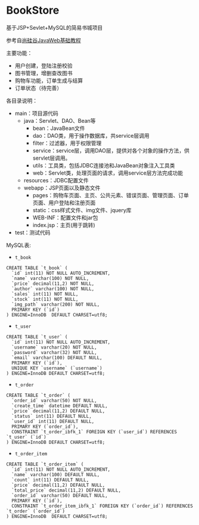 # BookStore
基于JSP+Sevlet+MySQL的简易书城项目

参考自[尚硅谷JavaWeb基础教程](https://www.bilibili.com/video/BV1Y7411K7zz)

主要功能：
* 用户创建，登陆注册校验
* 图书管理，增删查改图书
* 购物车功能，订单生成与结算
* 订单状态（待完善）


各目录说明：
* main：项目源代码
  * java：Servlet、DAO、Bean等
    * bean：JavaBean文件
    * dao：DAO类，用于操作数据库，共service层调用
    * filter：过滤器，用于权限管理
    * service：service层，调用DAO层，提供对各个对象的操作方法，供servlet层调用。
    * utils：工具类，包括JDBC连接池和JavaBean对象注入工具类
    * web：Servlet类，处理页面的请求，调用service层方法完成功能
  * resources：JDBC配置文件
  * webapp：JSP页面以及静态文件
    * pages：购物车页面、主页、公共元素、错误页面、管理页面、订单页面、用户登陆和注册页面
    * static：css样式文件、img文件、jquery库
    * WEB-INF：配置文件和jar包
    * index.jsp：主页(用于跳转)
* test：测试代码


MySQL表:
* `t_book`
```mysql
CREATE TABLE `t_book` (
  `id` int(11) NOT NULL AUTO_INCREMENT,
  `name` varchar(100) NOT NULL,
  `price` decimal(11,2) NOT NULL,
  `author` varchar(100) NOT NULL,
  `sales` int(11) NOT NULL,
  `stock` int(11) NOT NULL,
  `img_path` varchar(200) NOT NULL,
  PRIMARY KEY (`id`)
) ENGINE=InnoDB  DEFAULT CHARSET=utf8;
```

* `t_user`
```mysql
CREATE TABLE `t_user` (
  `id` int(11) NOT NULL AUTO_INCREMENT,
  `username` varchar(20) NOT NULL,
  `password` varchar(32) NOT NULL,
  `email` varchar(100) DEFAULT NULL,
  PRIMARY KEY (`id`),
  UNIQUE KEY `username` (`username`)
) ENGINE=InnoDB DEFAULT CHARSET=utf8;

```

* `t_order`
```mysql
CREATE TABLE `t_order` (
  `order_id` varchar(50) NOT NULL,
  `create_time` datetime DEFAULT NULL,
  `price` decimal(11,2) DEFAULT NULL,
  `status` int(11) DEFAULT NULL,
  `user_id` int(11) DEFAULT NULL,
  PRIMARY KEY (`order_id`),
  CONSTRAINT `t_order_ibfk_1` FOREIGN KEY (`user_id`) REFERENCES `t_user` (`id`)
) ENGINE=InnoDB DEFAULT CHARSET=utf8;

```

* `t_order_item`
```mysql
CREATE TABLE `t_order_item` (
  `id` int(11) NOT NULL AUTO_INCREMENT,
  `name` varchar(100) DEFAULT NULL,
  `count` int(11) DEFAULT NULL,
  `price` decimal(11,2) DEFAULT NULL,
  `total_price` decimal(11,2) DEFAULT NULL,
  `order_id` varchar(50) DEFAULT NULL,
  PRIMARY KEY (`id`),
  CONSTRAINT `t_order_item_ibfk_1` FOREIGN KEY (`order_id`) REFERENCES `t_order` (`order_id`)
) ENGINE=InnoDB  DEFAULT CHARSET=utf8;

```
